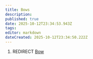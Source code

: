 ```yaml
---
title: Bows
description: 
published: true
date: 2025-10-12T23:34:53.943Z
tags: 
editor: markdown
dateCreated: 2025-10-12T23:34:50.222Z
---
```


1.  REDIRECT [Bow](Bow.md "wikilink")